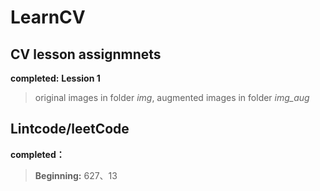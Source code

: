 # LearnCV
## CV lesson assignmnets
  **completed:**
  **Lession 1**
  > original images in folder *img*, augmented images in folder *img_aug*

## Lintcode/leetCode
  **completed：**
> **Beginning:** 627、13
